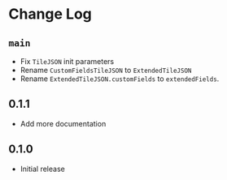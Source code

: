 #  Change Log

## `main`
* Fix `TileJSON` init parameters
* Rename `CustomFieldsTileJSON` to `ExtendedTileJSON`
* Rename `ExtendedTileJSON.customFields` to `extendedFields`.

## 0.1.1
* Add more documentation

## 0.1.0
* Initial release
